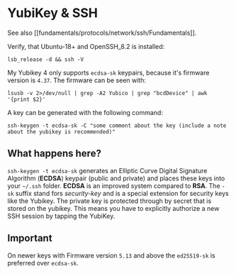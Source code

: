 # YubiKey & SSH

See also [[fundamentals/protocols/network/ssh/Fundamentals]].

Verify, that Ubuntu-18+ and OpenSSH_8.2 is installed:

`lsb_release -d && ssh -V`

My Yubikey 4 only supports `ecdsa-sk` keypairs, because it's firmware version is `4.37`. The firmware can be seen with:

`lsusb -v 2>/dev/null | grep -A2 Yubico | grep "bcdDevice" | awk '{print $2}'`

A key can be generated with the following command:

`ssh-keygen -t ecdsa-sk -C "some comment about the key (include a note about the yubikey is recommended)"`

## What happens here?

`ssh-keygen -t ecdsa-sk` generates an Elliptic Curve Digital Signature Algorithm (**ECDSA**) keypair (public and private) and places these keys into your `~/.ssh` folder. **ECDSA** is an improved system compared to **RSA**. The `-sk` suffix stand fors *security-key* and is a special extension for security keys like the Yubikey. The private key is protected through by secret that is stored on the yubikey. This means you have to explicitly authorize a new SSH session by tapping the YubiKey.

## Important

On newer keys with Firmware version `5.13` and above the `ed25519-sk` is preferred over `ecdsa-sk`.